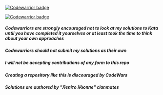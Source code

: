 [![Codewarrior badge][arelkench-image]][arelkench-url] <br />

[![Codewarrior badge][krau5-image]][krau5-url]

##### Codewarriors are strongly encouraged not to look at my solutions to Kata until you have completed it yourselves or at least took the time to think about your own approaches

##### Codewarriors should not submit my solutions as their own

##### I will not be accepting contributions of any form to this repo

##### Creating a repository like this is discouraged by CodeWars

##### Solutions are authored by "Лепіто Жюппе" clanmates 

[arelkench-image]: https://www.codewars.com/users/Arelkench/badges/large?theme=light
[arelkench-url]: https://www.codewars.com/users/Arelkench
[krau5-image]: https://www.codewars.com/users/krau5/badges/large?theme=light
[krau5-url]: https://www.codewars.com/users/krau5
